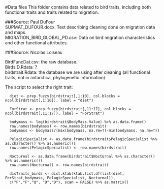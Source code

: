 #Data files
This folder contains data related to bird traits, including both functional traits and traits related to migration.


###Source: Paul DuFour  
SUPMAT_DUFOUR.docx: Text describing cleaning done on migration data and maps.  
MIGRATION_BIRD_GLOBAL_PD.csv: Data on bird migration characteristics and other functional attributes.  


###Source: Nicolas Loiseau

BirdFuncDat.csv:  the raw database.  
BirdsID.Rdata: ?  
birdstrait.Rdata: the database we are using after cleaning (all functional traits, not in antarctica, phylogenetic information)

The script to select the right trait:

      diet <- prep.fuzzy(birdstrait[,1:10], col.blocks = ncol(birdstrait[,1:10]), label = "diet")
      
      ForStrat <- prep.fuzzy(birdstrait[,11:17], col.blocks = ncol(birdstrait[,11:17]), label = "ForStrat")
      
      bodymass <- log(birdstrait$BodyMass.Value) %>% as.data.frame()
      row.names(bodymass) <- row.names(birdstrait)
      bodymass <- bodymass/(max(bodymass, na.rm=T)-min(bodymass, na.rm=T))
      
      PelagicSpecialist <- as.data.frame(birdstrait$PelagicSpecialist %>% as.character() %>% as.numeric())
      row.names(PelagicSpecialist) <- row.names(birdstrait)
      
      Nocturnal <- as.data.frame(birdstrait$Nocturnal %>% as.character() %>% as.numeric())
      row.names(Nocturnal) <- row.names(birdstrait)

      disTraits_birds <- dist.ktab(ktab.list.df(list(diet, ForStrat,bodymass, PelagicSpecialist, Nocturnal)),
      c("F","F","Q", "D","D"), scan = FALSE) %>% as.matrix()